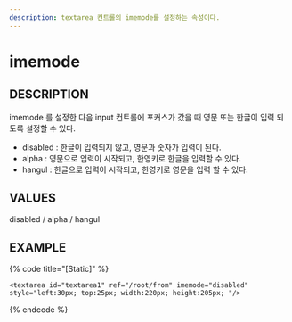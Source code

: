 ```yaml
---
description: textarea 컨트롤의 imemode를 설정하는 속성이다.
---
```


# imemode

## DESCRIPTION

imemode 를 설정한 다음 input 컨트롤에 포커스가 갔을 때 영문 또는 한글이 입력 되도록 설정할 수 있다.

* disabled : 한글이 입력되지 않고, 영문과 숫자가 입력이 된다.
* alpha : 영문으로 입력이 시작되고, 한영키로 한글을 입력할 수 있다.
* hangul : 한글으로 입력이 시작되고, 한영키로 영문을 입력 할 수 있다.   

## VALUES

disabled / alpha / hangul

## EXAMPLE

{% code title="\[Static\]" %}
```markup
<textarea id="textarea1" ref="/root/from" imemode="disabled" style="left:30px; top:25px; width:220px; height:205px; "/>
```
{% endcode %}

